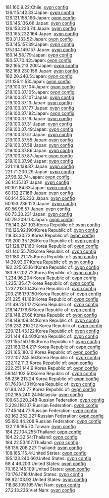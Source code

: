 181.160.9.22:Chile: [ovpn config](vpn/181_160_9_22.ovpn)  
126.115.142.33:Japan: [ovpn config](vpn/126_115_142_33.ovpn)  
126.121.158.166:Japan: [ovpn config](vpn/126_121_158_166.ovpn)  
126.145.136.66:Japan: [ovpn config](vpn/126_145_136_66.ovpn)  
126.153.223.74:Japan: [ovpn config](vpn/126_153_223_74.ovpn)  
133.165.232.164:Japan: [ovpn config](vpn/133_165_232_164.ovpn)  
150.31.133.52:Japan: [ovpn config](vpn/150_31_133_52.ovpn)  
153.145.157.39:Japan: [ovpn config](vpn/153_145_157_39.ovpn)  
175.134.149.157:Japan: [ovpn config](vpn/175_134_149_157.ovpn)  
180.14.58.179:Japan: [ovpn config](vpn/180_14_58_179.ovpn)  
180.57.70.43:Japan: [ovpn config](vpn/180_57_70_43.ovpn)  
182.165.213.200:Japan: [ovpn config](vpn/182_165_213_200.ovpn)  
182.169.230.156:Japan: [ovpn config](vpn/182_169_230_156.ovpn)  
182.20.240.5:Japan: [ovpn config](vpn/182_20_240_5.ovpn)  
211.135.11.53:Japan: [ovpn config](vpn/211_135_11_53.ovpn)  
219.100.37.104:Japan: [ovpn config](vpn/219_100_37_104.ovpn)  
219.100.37.105:Japan: [ovpn config](vpn/219_100_37_105.ovpn)  
219.100.37.107:Japan: [ovpn config](vpn/219_100_37_107.ovpn)  
219.100.37.13:Japan: [ovpn config](vpn/219_100_37_13.ovpn)  
219.100.37.177:Japan: [ovpn config](vpn/219_100_37_177.ovpn)  
219.100.37.182:Japan: [ovpn config](vpn/219_100_37_182.ovpn)  
219.100.37.19:Japan: [ovpn config](vpn/219_100_37_19.ovpn)  
219.100.37.31:Japan: [ovpn config](vpn/219_100_37_31.ovpn)  
219.100.37.49:Japan: [ovpn config](vpn/219_100_37_49.ovpn)  
219.100.37.51:Japan: [ovpn config](vpn/219_100_37_51.ovpn)  
219.100.37.55:Japan: [ovpn config](vpn/219_100_37_55.ovpn)  
219.100.37.58:Japan: [ovpn config](vpn/219_100_37_58.ovpn)  
219.100.37.86:Japan: [ovpn config](vpn/219_100_37_86.ovpn)  
219.100.37.87:Japan: [ovpn config](vpn/219_100_37_87.ovpn)  
219.100.37.96:Japan: [ovpn config](vpn/219_100_37_96.ovpn)  
221.118.138.87:Japan: [ovpn config](vpn/221_118_138_87.ovpn)  
221.71.200.29:Japan: [ovpn config](vpn/221_71_200_29.ovpn)  
27.96.32.74:Japan: [ovpn config](vpn/27_96_32_74.ovpn)  
36.14.15.137:Japan: [ovpn config](vpn/36_14_15_137.ovpn)  
60.101.84.33:Japan: [ovpn config](vpn/60_101_84_33.ovpn)  
60.132.27.166:Japan: [ovpn config](vpn/60_132_27_166.ovpn)  
60.144.56.230:Japan: [ovpn config](vpn/60_144_56_230.ovpn)  
60.153.236.123:Japan: [ovpn config](vpn/60_153_236_123.ovpn)  
60.56.96.57:Japan: [ovpn config](vpn/60_56_96_57.ovpn)  
60.73.30.231:Japan: [ovpn config](vpn/60_73_30_231.ovpn)  
60.79.209.113:Japan: [ovpn config](vpn/60_79_209_113.ovpn)  
115.140.241.103:Korea Republic of: [ovpn config](vpn/115_140_241_103.ovpn)  
116.126.92.190:Korea Republic of: [ovpn config](vpn/116_126_92_190.ovpn)  
118.33.30.72:Korea Republic of: [ovpn config](vpn/118_33_30_72.ovpn)  
119.200.35.126:Korea Republic of: [ovpn config](vpn/119_200_35_126.ovpn)  
121.128.171.160:Korea Republic of: [ovpn config](vpn/121_128_171_160.ovpn)  
121.140.55.78:Korea Republic of: [ovpn config](vpn/121_140_55_78.ovpn)  
121.180.21.175:Korea Republic of: [ovpn config](vpn/121_180_21_175.ovpn)  
14.39.93.97:Korea Republic of: [ovpn config](vpn/14_39_93_97.ovpn)  
182.225.65.161:Korea Republic of: [ovpn config](vpn/182_225_65_161.ovpn)  
183.97.202.72:Korea Republic of: [ovpn config](vpn/183_97_202_72.ovpn)  
1.234.96.204:Korea Republic of: [ovpn config](vpn/1_234_96_204.ovpn)  
1.235.135.47:Korea Republic of: [ovpn config](vpn/1_235_135_47.ovpn)  
1.237.213.104:Korea Republic of: [ovpn config](vpn/1_237_213_104.ovpn)  
203.216.179.150:Korea Republic of: [ovpn config](vpn/203_216_179_150.ovpn)  
211.225.41.168:Korea Republic of: [ovpn config](vpn/211_225_41_168.ovpn)  
211.49.251.172:Korea Republic of: [ovpn config](vpn/211_49_251_172.ovpn)  
218.147.176.6:Korea Republic of: [ovpn config](vpn/218_147_176_6.ovpn)  
218.148.27.68:Korea Republic of: [ovpn config](vpn/218_148_27_68.ovpn)  
218.149.109.34:Korea Republic of: [ovpn config](vpn/218_149_109_34.ovpn)  
218.232.210.212:Korea Republic of: [ovpn config](vpn/218_232_210_212.ovpn)  
220.121.43.122:Korea Republic of: [ovpn config](vpn/220_121_43_122.ovpn)  
221.144.43.40:Korea Republic of: [ovpn config](vpn/221_144_43_40.ovpn)  
221.155.150.165:Korea Republic of: [ovpn config](vpn/221_155_150_165.ovpn)  
221.163.134.217:Korea Republic of: [ovpn config](vpn/221_163_134_217.ovpn)  
221.165.180.10:Korea Republic of: [ovpn config](vpn/221_165_180_10.ovpn)  
222.107.245.56:Korea Republic of: [ovpn config](vpn/222_107_245_56.ovpn)  
222.112.11.3:Korea Republic of: [ovpn config](vpn/222_112_11_3.ovpn)  
222.251.144.9:Korea Republic of: [ovpn config](vpn/222_251_144_9.ovpn)  
58.141.102.50:Korea Republic of: [ovpn config](vpn/58_141_102_50.ovpn)  
58.236.213.24:Korea Republic of: [ovpn config](vpn/58_236_213_24.ovpn)  
61.76.104.131:Korea Republic of: [ovpn config](vpn/61_76_104_131.ovpn)  
61.84.242.77:Korea Republic of: [ovpn config](vpn/61_84_242_77.ovpn)  
202.185.240.24:Malaysia: [ovpn config](vpn/202_185_240_24.ovpn)  
109.63.220.248:Russian Federation: [ovpn config](vpn/109_63_220_248.ovpn)  
5.228.118.107:Russian Federation: [ovpn config](vpn/5_228_118_107.ovpn)  
77.45.144.77:Russian Federation: [ovpn config](vpn/77_45_144_77.ovpn)  
82.162.252.227:Russian Federation: [ovpn config](vpn/82_162_252_227.ovpn)  
95.190.44.208:Russian Federation: [ovpn config](vpn/95_190_44_208.ovpn)  
122.116.195.70:Taiwan: [ovpn config](vpn/122_116_195_70.ovpn)  
184.22.104.255:Thailand: [ovpn config](vpn/184_22_104_255.ovpn)  
184.22.32.54:Thailand: [ovpn config](vpn/184_22_32_54.ovpn)  
184.22.53.107:Thailand: [ovpn config](vpn/184_22_53_107.ovpn)  
58.136.208.227:Thailand: [ovpn config](vpn/58_136_208_227.ovpn)  
108.185.115.4:United States: [ovpn config](vpn/108_185_115_4.ovpn)  
195.123.240.66:United States: [ovpn config](vpn/195_123_240_66.ovpn)  
68.4.46.203:United States: [ovpn config](vpn/68_4_46_203.ovpn)  
70.162.145.109:United States: [ovpn config](vpn/70_162_145_109.ovpn)  
70.176.17.16:United States: [ovpn config](vpn/70_176_17_16.ovpn)  
98.62.103.92:United States: [ovpn config](vpn/98_62_103_92.ovpn)  
118.68.109.195:Viet Nam: [ovpn config](vpn/118_68_109_195.ovpn)  
27.2.13.236:Viet Nam: [ovpn config](vpn/27_2_13_236.ovpn)  
